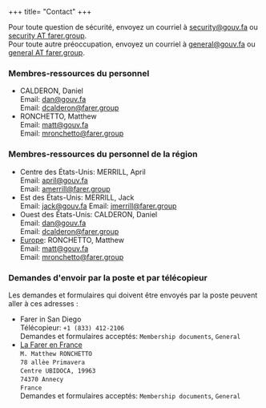 +++
title= "Contact"
+++

Pour toute question de sécurité, envoyez un courriel à [security@gouv.fa](mailto:security@gouv.fa) ou [security AT farer.group](mailto:security@farer.group).<br/>
Pour toute autre préoccupation, envoyez un courriel à [general@gouv.fa](mailto:general@gouv.fa) ou [general AT farer.group](mailto:general@farer.group).


### Membres-ressources du personnel
- CALDERON, Daniel<br/>
  Email: [dan@gouv.fa](mailto:dan@gouv.fa)<br/>
  Email: [dcalderon@farer.group](mailto:dcalderon@farer.group)
- RONCHETTO, Matthew<br/>
  Email: [matt@gouv.fa](mailto:matt@gouv.fa)<br/>
  Email: [mronchetto@farer.group](mailto:mronchetto@farer.group)

### Membres-ressources du personnel de la région
- Centre des États-Unis: MERRILL, April<br/>
  Email: [april@gouv.fa](mailto:april@gouv.fa)<br/>
  Email: [amerrill@farer.group](mailto:amerrill@farer.group)
- Est des États-Unis: MERRILL, Jack<br/>
  Email: [jack@gouv.fa](mailto:jack@gouv.fa)
  Email: [jmerrill@farer.group](mailto:jmerrill@farer.group)
- Ouest des États-Unis: CALDERON, Daniel<br/>
  Email: [dan@gouv.fa](mailto:dan@gouv.fa)<br/>
  Email: [dcalderon@farer.group](mailto:dcalderon@farer.group)
- [Europe](https://europe.farer): RONCHETTO, Matthew<br/>
  Email: [matt@gouv.fa](mailto:matt@gouv.fa)<br/>
  Email: [mronchetto@farer.group](mailto:mronchetto@farer.group)

### Demandes d'envoir par la poste et par télécopieur
Les demandes et formulaires qui doivent être envoyés par la poste peuvent aller à ces adresses :

- Farer in San Diego<br/>
  Télécopieur: `+1 (833) 412-2106`<br/>
  Demandes et formulaires acceptés: `Membership documents`, `General`
- [La Farer en France](https://france.europe.farer)<br/>
  `M. Matthew RONCHETTO`<br/>
  `78 allèe Primavera`<br/>
  `Centre UBIDOCA, 19963`<br/>
  `74370 Annecy`<br/>
  `France`<br/>
  Demandes et formulaires acceptés: `Membership documents`, `General`
